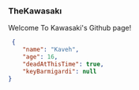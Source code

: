 ### TheKawasakı



Welcome To Kawasaki's Github page!

```json
 {
    "name": "Kaveh",
    "age": 16,
    "deadAtThisTime": true,
    "keyBarmigardi": null
}
```





